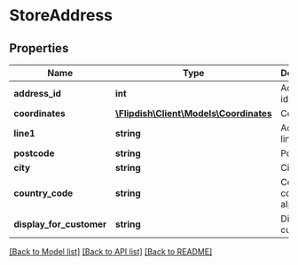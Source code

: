 # StoreAddress

## Properties
Name | Type | Description | Notes
------------ | ------------- | ------------- | -------------
**address_id** | **int** | Address identifier | [optional] 
**coordinates** | [**\Flipdish\Client\Models\Coordinates**](Coordinates.md) | Coordinate | [optional] 
**line1** | **string** | Address line 1 | [optional] 
**postcode** | **string** | Postcode | [optional] 
**city** | **string** | City | [optional] 
**country_code** | **string** | Country code (ISO-alpha2) | [optional] 
**display_for_customer** | **string** | Display for customer | [optional] 

[[Back to Model list]](../README.md#documentation-for-models) [[Back to API list]](../README.md#documentation-for-api-endpoints) [[Back to README]](../README.md)


